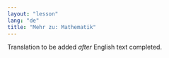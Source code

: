 ```yaml
---
layout: "lesson"
lang: "de"
title: "Mehr zu: Mathematik"
---
```

Translation to be added _after_ English text completed.
